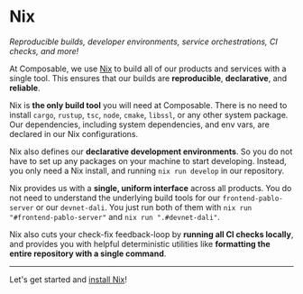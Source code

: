 # Nix
*Reproducible builds, developer environments, service orchestrations, CI checks, and more!*
 

At Composable, we use [Nix](https://nixos.org/) to build all of our products and services with a single tool. This ensures that our builds are **reproducible**, **declarative**, and **reliable**.

Nix is **the only build tool** you will need at Composable. There is no need to install `cargo`, `rustup`, `tsc`, `node`, `cmake`, `libssl`, or any other system package. Our dependencies, including system dependencies, and env vars, are declared in our Nix configurations.

Nix also defines our **declarative development environments**. So you do not have to set up any packages on your machine to start developing. Instead, you only need a Nix install, and running `nix run develop` in our repository.

Nix provides us with a **single, uniform interface** across all products. You do not need to understand the underlying build tools for our `frontend-pablo-server` or our `devnet-dali`. You just run both of them with `nix run "#frontend-pablo-server"` and `nix run ".#devnet-dali"`.

Nix also cuts your check-fix feedback-loop by **running all CI checks locally**, and provides you with helpful deterministic utilities like **formatting the entire repository with a single command**.

---

Let's get started and [install Nix](./nix/install)!

